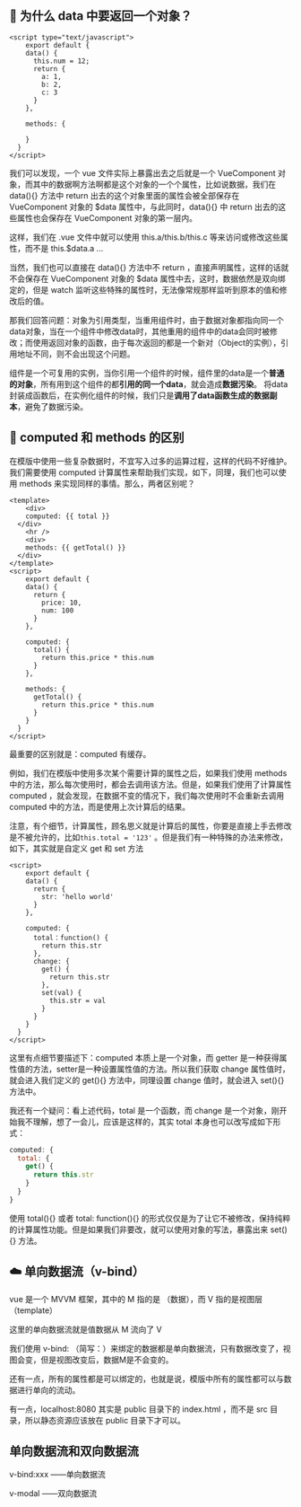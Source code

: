 ## 🚀 为什么 data 中要返回一个对象？



```vue
<script type="text/javascript">
	export default {
    data() {
      this.num = 12;
      return {
        a: 1,
        b: 2,
        c: 3
      }
    },
    
    methods: {
    
  	}
  }
</script>
```



我们可以发现，一个 vue 文件实际上暴露出去之后就是一个 VueComponent 对象，而其中的数据啊方法啊都是这个对象的一个个属性，比如说数据，我们在 data(){} 方法中 return 出去的这个对象里面的属性会被全部保存在 VueComponent 对象的 $data 属性中，与此同时，data(){} 中 return 出去的这些属性也会保存在 VueComponent 对象的第一层内。



这样，我们在 .vue 文件中就可以使用 this.a/this.b/this.c 等来访问或修改这些属性，而不是 this.$data.a ...



当然，我们也可以直接在 data(){} 方法中不 return ，直接声明属性，这样的话就不会保存在 VueComponent 对象的 $data 属性中去，这时，数据依然是双向绑定的，但是 watch 监听这些特殊的属性时，无法像常规那样监听到原本的值和修改后的值。



那我们回答问题：对象为引用类型，当重用组件时，由于数据对象都指向同一个data对象，当在一个组件中修改data时，其他重用的组件中的data会同时被修改；而使用返回对象的函数，由于每次返回的都是一个新对（Object的实例），引用地址不同，则不会出现这个问题。

组件是一个可复用的实例，当你引用一个组件的时候，组件里的data是一个**普通的对象**，所有用到这个组件的都**引用的同一个data**，就会造成**数据污染**。
将data封装成函数后，在实例化组件的时候，我们只是**调用了data函数生成的数据副本**，避免了数据污染。





## 🐴 computed 和 methods 的区别

 在模版中使用一些复杂数据时，不宜写入过多的运算过程，这样的代码不好维护。我们需要使用 computed 计算属性来帮助我们实现，如下，同理，我们也可以使用 methods 来实现同样的事情。那么，两者区别呢？

```vue
<template>
	<div>
    computed: {{ total }}
  </div>
	<hr />
	<div>
    methods: {{ getTotal() }}
  </div>
</template>
<script>
	export default {
    data() {
      return {
        price: 10,
        num: 100
      }
    },
    
    computed: {
      total() {
        return this.price * this.num
      }
    },
    
    methods: {
      getTotal() {
        return this.price * this.num
      }
    }
  }
</script>
```



最重要的区别就是：computed 有缓存。



例如，我们在模版中使用多次某个需要计算的属性之后，如果我们使用 methods 中的方法，那么每次使用时，都会去调用该方法。但是，如果我们使用了计算属性 computed ，就会发现，在数据不变的情况下，我们每次使用时不会重新去调用 computed 中的方法，而是使用上次计算后的结果。



注意，有个细节，计算属性，顾名思义就是计算后的属性，你要是直接上手去修改是不被允许的，比如`this.total = '123'` 。但是我们有一种特殊的办法来修改，如下，其实就是自定义 get 和 set 方法

```vue
<script>
	export default {
    data() {
      return {
        str: 'hello world'
      }
    },
    
    computed: {
      total：function() {
        return this.str
      },
      change: {
        get() {
          return this.str
        },
        set(val) {
          this.str = val
        }
      }
    }
  }
</script>
```

这里有点细节要描述下：computed 本质上是一个对象，而 getter 是一种获得属性值的方法，setter是一种设置属性值的方法。所以我们获取 change 属性值时，就会进入我们定义的 get(){} 方法中，同理设置 change 值时，就会进入 set(){} 方法中。



我还有一个疑问：看上述代码，total 是一个函数，而 change 是一个对象，刚开始我不理解，想了一会儿，应该是这样的，其实 total 本身也可以改写成如下形式：

```js
computed: {
  total: {
    get() {
      return this.str
    }
  }
}
```

使用 total(){} 或者 total: function(){} 的形式仅仅是为了让它不被修改，保持纯粹的计算属性功能。但是如果我们非要改，就可以使用对象的写法，暴露出来 set(){} 方法。





## ☁️ 单向数据流（v-bind）



vue 是一个 MVVM 框架，其中的 M 指的是 （数据），而 V 指的是视图层 （template）

这里的单向数据流就是值数据从 M 流向了 V

我们使用 v-bind: （简写：）来绑定的数据都是单向数据流，只有数据改变了，视图会变，但是视图改变后，数据M是不会变的。

还有一点，所有的属性都是可以绑定的，也就是说，模版中所有的属性都可以与数据进行单向的流动。



有一点，localhost:8080 其实是 public 目录下的 index.html ，而不是 src 目录，所以静态资源应该放在 public 目录下才可以。





## 单向数据流和双向数据流



v-bind:xxx ——单向数据流

v-modal ——双向数据流













